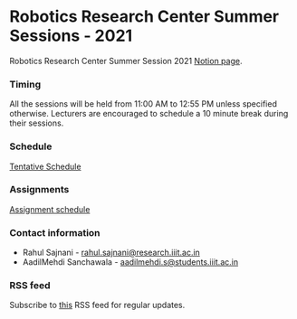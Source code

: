 # Robotics Research Center Summer Sessions - 2021

Robotics Research Center Summer Session 2021 [Notion page](https://www.notion.so/Robotics-Research-Center-Summer-Sessions-2021-da2210bce3994d64b72c5f545ce0472a). 

### Timing

All the sessions will be held from 11:00 AM to 12:55 PM unless specified otherwise. Lecturers are encouraged to schedule a 10 minute break during their sessions.

### Schedule

[Tentative Schedule](https://www.notion.so/eebb83b3b4be4fecb52db797dba6b30c)

### Assignments

[Assignment schedule](https://www.notion.so/959c6d139b8a42abb54bea6e7442b3f1)

### Contact information
 - Rahul Sajnani - [rahul.sajnani@research.iiit.ac.in](mailto:rahul.sajnani@research.iiit.ac.in)
 - AadilMehdi Sanchawala - [aadilmehdi.s@students.iiit.ac.in](mailto:aadilmehdi.s@students.iiit.ac.in)

### RSS feed
Subscribe to [this](https://github.com/RoboticsIIITH/summer-sessions-2021/commits/main.atom) RSS feed for regular updates.
